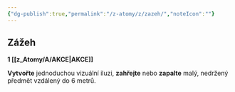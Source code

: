 ```yaml
---
{"dg-publish":true,"permalink":"/z-atomy/z/zazeh/","noteIcon":""}
---
```


## Zážeh
**1 [[z_Atomy/A/AKCE\|AKCE]]**

**Vytvořte** jednoduchou vizuální iluzi, **zahřejte** nebo **zapalte** malý, nedržený předmět vzdálený do 6 metrů.